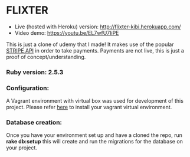 # FLIXTER 

* Live (hosted with Heroku) version: http://flixter-kibi.herokuapp.com/
* Video demo: https://youtu.be/EL7wfU7IiPE

This is just a clone of udemy that I made! It makes use of the popular [STRIPE API](https://github.com/stripe) in order to take payments. Payments are not live, this is just a proof of concept/understanding. 

### Ruby version: 2.5.3

### Configuration: 
A Vagrant environment with virtual box was used for development of this project. Please refer [here](https://www.vagrantup.com/docs/installation) to install your vagrant virtual environment. 

### Database creation:
Once you have your environment set up and have a cloned the repo, run
**rake db:setup** this will create and run the migrations for the database on your project. 


